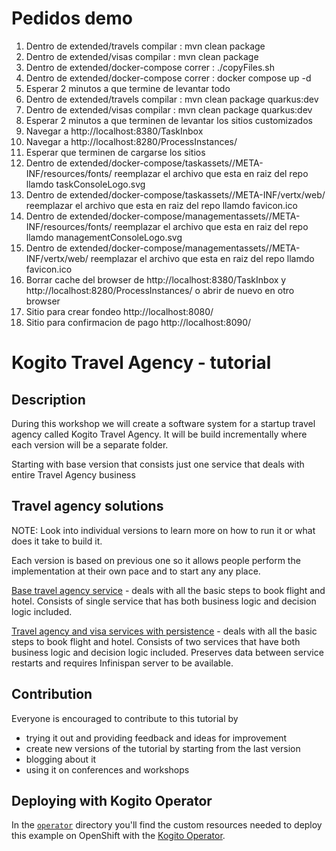 # Pedidos demo

1. Dentro de extended/travels compilar : mvn clean package
2. Dentro de extended/visas compilar : mvn clean package
3. Dentro de extended/docker-compose correr : ./copyFiles.sh
4. Dentro de extended/docker-compose correr : docker compose up -d
5. Esperar 2 minutos a que termine de levantar todo
6. Dentro de extended/travels compilar : mvn clean package quarkus:dev
7. Dentro de extended/visas compilar : mvn clean package quarkus:dev
8. Esperar 2 minutos a que terminen de levantar los sitios customizados
9. Navegar a http://localhost:8380/TaskInbox
10. Navegar a http://localhost:8280/ProcessInstances/
11. Esperar que terminen de cargarse los sitios
12. Dentro de extended/docker-compose/taskassets/<id-generado>/META-INF/resources/fonts/ reemplazar el archivo que esta en raiz del repo llamdo taskConsoleLogo.svg
13. Dentro de extended/docker-compose/taskassets/<id-generado>/META-INF/vertx/web/ reemplazar el archivo que esta en raiz del repo llamdo favicon.ico
12. Dentro de extended/docker-compose/managementassets/<id-generado>/META-INF/resources/fonts/ reemplazar el archivo que esta en raiz del repo llamdo managementConsoleLogo.svg
13. Dentro de extended/docker-compose/managementassets/<id-generado>/META-INF/vertx/web/ reemplazar el archivo que esta en raiz del repo llamdo favicon.ico
14. Borrar cache del browser de http://localhost:8380/TaskInbox y http://localhost:8280/ProcessInstances/ o abrir de nuevo en otro browser
15. Sitio para crear fondeo http://localhost:8080/
16. Sitio para confirmacion de pago http://localhost:8090/

# Kogito Travel Agency - tutorial

## Description

During this workshop we will create a software system for a startup travel agency called Kogito Travel Agency. It
will be build incrementally where each version will be a separate folder.

Starting with base version that consists just one service that deals with entire Travel Agency business

## Travel agency solutions

NOTE: Look into individual versions to learn more on how to run it or what does it take to build it.

Each version is based on previous one so it allows people perform the implementation at their own pace
and to start any any place.

[Base travel agency service](basic) - deals with all the basic steps to book flight and hotel.
Consists of single service that has both business logic and decision logic included. 

[Travel agency and visa services with persistence](extended) - deals with all the basic steps to book flight and hotel.
Consists of two services that have both business logic and decision logic included. Preserves data between service restarts and requires Infinispan server to be available.

## Contribution

Everyone is encouraged to contribute to this tutorial by

* trying it out and providing feedback and ideas for improvement
* create new versions of the tutorial by starting from the last version
* blogging about it
* using it on conferences and workshops

## Deploying with Kogito Operator

In the [`operator`](operator) directory you'll find the custom resources needed to deploy this example on OpenShift with the [Kogito Operator](https://docs.jboss.org/kogito/release/latest/html_single/#chap_kogito-deploying-on-openshift).
